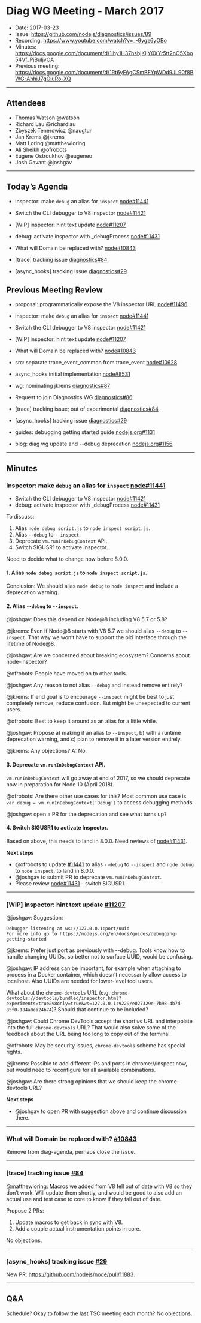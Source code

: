 # Diag WG Meeting - March 2017

* Date: 2017-03-23
* Issue: <https://github.com/nodejs/diagnostics/issues/89>
* Recording: <https://www.youtube.com/watch?v=_-9ygz6yOBo>
* Minutes: <https://docs.google.com/document/d/1lhy1H37hsbjKljY0XYr5tt2nO5Xbo54Vf_PjBuIjvOA>
* Previous meeting: <https://docs.google.com/document/d/1Rt6yFAgCSmBFYpWDd9JL90f8BWG-AhhiJ7gOluRo-XQ>

---

## Attendees

* Thomas Watson @watson
* Richard Lau @richardlau
* Zbyszek Tenerowicz @naugtur
* Jan Krems @jkrems
* Matt Loring @matthewloring
* Ali Sheikh @ofrobots
* Eugene Ostroukhov @eugeneo
* Josh Gavant @joshgav

---

## Today’s Agenda

* inspector: make `debug` an alias for `inspect` [node#11441](https://github.com/nodejs/node/pull/11441)
* Switch the CLI debugger to V8 inspector [node#11421](https://github.com/nodejs/node/issues/11421)
* \[WIP\] inspector: hint text update [node#11207](https://github.com/nodejs/node/pull/11207)
* debug: activate inspector with \_debugProcess [node#11431](https://github.com/nodejs/node/issues/11431)
* What will Domain be replaced with? [node#10843](https://github.com/nodejs/node/issues/10843)

* \[trace\] tracking issue [diagnostics#84](https://github.com/nodejs/diagnostics/issues/84)
* \[async_hooks\] tracking issue [diagnostics#29](https://github.com/nodejs/diagnostics/issues/29)


## Previous Meeting Review

* proposal: programmatically expose the V8 inspector URL [node#11496](https://github.com/nodejs/node/issues/11496)
* inspector: make `debug` an alias for `inspect` [node#11441](https://github.com/nodejs/node/pull/11441)
* Switch the CLI debugger to V8 inspector [node#11421](https://github.com/nodejs/node/issues/11421)
* \[WIP\] inspector: hint text update [node#11207](https://github.com/nodejs/node/pull/11207)
* What will Domain be replaced with? [node#10843](https://github.com/nodejs/node/issues/10843)
* src: separate trace_event_common from trace_event [node#10628](https://github.com/nodejs/node/pull/10628)
* async_hooks initial implementation [node#8531](https://github.com/nodejs/node/pull/8531)

* wg: nominating jkrems [diagnostics#87](https://github.com/nodejs/diagnostics/pull/87)
* Request to join Diagnostics WG [diagnostics#86](https://github.com/nodejs/diagnostics/pull/86)
* \[trace\] tracking issue; out of experimental [diagnostics#84](https://github.com/nodejs/diagnostics/issues/84)
* [async_hooks] tracking issue [diagnostics#29](https://github.com/nodejs/diagnostics/issues/29)

* guides: debugging getting started guide [nodejs.org#1131](https://github.com/nodejs/nodejs.org/pull/1131)
* blog: diag wg update and --debug deprecation [nodejs.org#1156](https://github.com/nodejs/nodejs.org/pull/1156)

---

## Minutes

### inspector: make `debug` an alias for `inspect` [node#11441](https://github.com/nodejs/node/pull/11441)

* Switch the CLI debugger to V8 inspector [node#11421](https://github.com/nodejs/node/issues/11421)
* debug: activate inspector with \_debugProcess
[node#11431](https://github.com/nodejs/node/pull/11431)

To discuss:

1. Alias `node debug script.js` to `node inspect script.js`.
2. Alias `--debug` to `--inspect`.
3. Deprecate `vm.runInDebugContext` API.
4. Switch SIGUSR1 to activate Inspector.

Need to decide what to change now before 8.0.0.

#### 1. Alias `node debug script.js` to `node inspect script.js`.

Conclusion: We should alias `node debug` to `node inspect` and include a deprecation warning.

#### 2. Alias `--debug` to `--inspect`.

@joshgav: Does this depend on Node@8 including V8 5.7 or 5.8?

@jkrems: Even if Node@8 starts with V8 5.7 we should alias `--debug` to `--inspect`. That way we won’t have to support the old interface through the lifetime of Node@8.

@joshgav: Are we concerned about breaking ecosystem? Concerns about node-inspector?

@ofrobots: People have moved on to other tools.

@joshgav: Any reason to not alias `--debug` and instead remove entirely?

@jkrems: If end goal is to encourage `--inspect` might be best to just completely remove, reduce confusion. But might be unexpected to current users.

@ofrobots: Best to keep it around as an alias for a little while.

@joshgav: Propose a) making it an alias to `--inspect`, b) with a runtime deprecation warning, and c) plan to remove it in a later version entirely.

@jkrems: Any objections? A: No.

#### 3. Deprecate `vm.runInDebugContext` API.

`vm.runInDebugContext` will go away at end of 2017, so we should deprecate now in preparation for Node 10 (April 2018).

@ofrobots: Are there other use cases for this? Most common use case is `var debug = vm.runInDebugContext(‘Debug’)` to access debugging methods.

@joshgav: open a PR for the deprecation and see what turns up?

#### 4. Switch SIGUSR1 to activate Inspector.

Based on above, this needs to land in 8.0.0. Need reviews of [node#11431](https://github.com/nodejs/node/pull/11431).

**Next steps**

* @ofrobots to update [#11441](https://github.com/nodejs/node/pull/11441) to alias `--debug` to `--inspect` and `node debug` to `node inspect`, to land in 8.0.0.
* @joshgav to submit PR to deprecate `vm.runInDebugContext`.
* Please review [node#11431](https://github.com/nodejs/node/pull/11431) - switch SIGUSR1.

---

### \[WIP\] inspector: hint text update [#11207](https://github.com/nodejs/node/pull/11207)

@joshgav: Suggestion:

```
Debugger listening at ws://127.0.0.1:port/uuid
For more info go to https://nodejs.org/en/docs/guides/debugging-getting-started
```

@jkrems: Prefer just port as previously with --debug. Tools know how to handle changing UUIDs, so better not to surface UUID, would be confusing.

@joshgav: IP address can be important, for example when attaching to process in a Docker container, which doesn’t necessarily allow access to localhost. Also UUIDs are needed for lower-level tool users.

What about the `chrome-devtools` URL (e.g. `chrome-devtools://devtools/bundled/inspector.html?experiments=true&v8only=true&ws=127.0.0.1:9229/e027329e-7b98-4b7d-85f0-184a0ea24b74`)? Should that continue to be included?

@joshgav: Could Chrome DevTools accept the short `ws` URL and interpolate into the full `chrome-devtools` URL? That would also solve some of the feedback about the URL being too long to copy out of the terminal.

@ofrobots: May be security issues, `chrome-devtools` scheme has special rights.

@jkrems: Possible to add different IPs and ports in chrome://inspect now, but would need to reconfigure for all available combinations.

@joshgav: Are there strong opinions that we should keep the chrome-devtools URL?

**Next steps**

* @joshgav to open PR with suggestion above and continue discussion there.

---

### What will Domain be replaced with? [#10843](https://github.com/nodejs/node/issues/10843)

Remove from diag-agenda, perhaps close the issue.

---

### \[trace\] tracking issue [#84](https://github.com/nodejs/diagnostics/issues/84)

@matthewloring: Macros we added from V8 fell out of date with V8 so they don’t work. Will update them shortly, and would be good to also add an actual use and test case to core to know if they fall out of date.

Propose 2 PRs:
1. Update macros to get back in sync with V8.
2. Add a couple actual instrumentation points in core.

No objections.

---

### \[async_hooks\] tracking issue [#29](https://github.com/nodejs/diagnostics/issues/29)

New PR: https://github.com/nodejs/node/pull/11883.

---

## Q&A

Schedule? Okay to follow the last TSC meeting each month? No objections.
